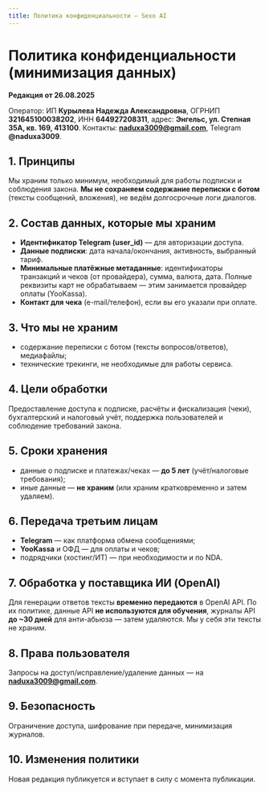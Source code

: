 ```yaml
---
title: Политика конфиденциальности — Sexo AI
---
```


# Политика конфиденциальности (минимизация данных)

**Редакция от 26.08.2025**

Оператор: ИП **Курылева Надежда Александровна**, ОГРНИП **321645100038202**, ИНН **644927208311**, адрес: **Энгельс, ул. Степная 35А, кв. 169, 413100**. Контакты: **naduxa3009@gmail.com**, Telegram **@naduxa3009**.

## 1. Принципы
Мы храним только минимум, необходимый для работы подписки и соблюдения закона. **Мы не сохраняем содержание переписки с ботом** (тексты сообщений, вложения), не ведём долгосрочные логи диалогов.

## 2. Состав данных, которые мы храним
- **Идентификатор Telegram (user_id)** — для авторизации доступа.  
- **Данные подписки**: дата начала/окончания, активность, выбранный тариф.  
- **Минимальные платёжные метаданные**: идентификаторы транзакций и чеков (от провайдера), сумма, валюта, дата. Полные реквизиты карт не обрабатываем — этим занимается провайдер оплаты (YooKassa).  
- **Контакт для чека** (e-mail/телефон), если вы его указали при оплате.

## 3. Что мы **не** храним
- содержание переписки с ботом (тексты вопросов/ответов), медиафайлы;  
- технические трекинги, не необходимые для работы сервиса.

## 4. Цели обработки
Предоставление доступа к подписке, расчёты и фискализация (чеки), бухгалтерский и налоговый учёт, поддержка пользователей и соблюдение требований закона.

## 5. Сроки хранения
- данные о подписке и платежах/чеках — **до 5 лет** (учёт/налоговые требования);  
- иные данные — **не храним** (или храним кратковременно и затем удаляем).

## 6. Передача третьим лицам
- **Telegram** — как платформа обмена сообщениями;  
- **YooKassa** и ОФД — для оплаты и чеков;  
- подрядчики (хостинг/ИТ) — при необходимости и по NDA.

## 7. Обработка у поставщика ИИ (OpenAI)
Для генерации ответов тексты **временно передаются** в OpenAI API. По их политике, данные API **не используются для обучения**, журналы API **до ~30 дней** для анти-абьюза — затем удаляются. Мы у себя эти тексты не храним.

## 8. Права пользователя
Запросы на доступ/исправление/удаление данных — на **naduxa3009@gmail.com**.

## 9. Безопасность
Ограничение доступа, шифрование при передаче, минимизация журналов.

## 10. Изменения политики
Новая редакция публикуется и вступает в силу с момента публикации.
